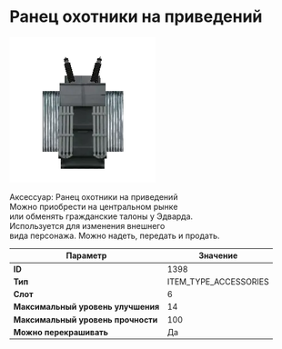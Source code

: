 # Ранец охотники на приведений

![Item Image](../img/1398.webp?raw=true)

Аксессуар: Ранец охотники на приведений<br>Можно приобрести на центральном рынке<br>или обменять гражданские талоны у Эдварда. <br>Используется для изменения внешнего<br>вида персонажа. Можно надеть, передать и продать.


| Параметр | Значение |
|----------|----------|
| **ID** | 1398 |
| **Тип** | ITEM_TYPE_ACCESSORIES |
| **Слот** | 6 |
| **Максимальный уровень улучшения** | 14 |
| **Максимальный уровень прочности** | 100 |
| **Можно перекрашивать** | Да |

